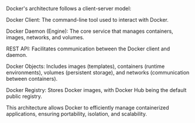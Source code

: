 Docker's architecture follows a client-server model:

Docker Client: The command-line tool used to interact with Docker.

Docker Daemon (Engine): The core service that manages containers, images, networks, and volumes.

REST API: Facilitates communication between the Docker client and daemon.

Docker Objects: Includes images (templates), containers (runtime environments), volumes (persistent storage), and networks (communication between containers).

Docker Registry: Stores Docker images, with Docker Hub being the default public registry.

This architecture allows Docker to efficiently manage containerized applications, ensuring portability, isolation, and scalability.
